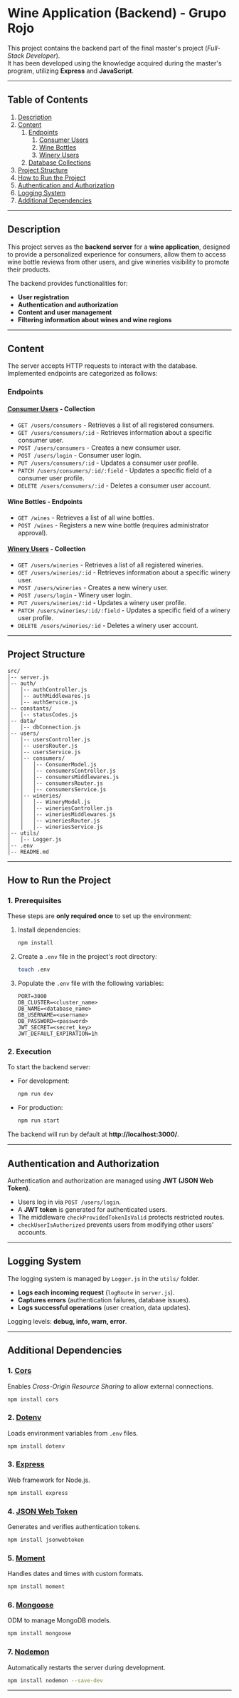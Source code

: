 # **Wine Application (Backend) - Grupo Rojo**

This project contains the backend part of the final master's project (*Full-Stack Developer*).  
It has been developed using the knowledge acquired during the master's program, utilizing **Express** and **JavaScript**.

---

## **Table of Contents**

1. [Description](#description)
2. [Content](#content)
    1. [Endpoints](#endpoints)
        1. [Consumer Users](#consumer-users---endpoints)
        2. [Wine Bottles](#wine-bottles---endpoints)
        3. [Winery Users](#winery-users---endpoints)
    2. [Database Collections](#database-collections)
3. [Project Structure](#project-structure)
4. [How to Run the Project](#how-to-run-the-project)
5. [Authentication and Authorization](#authentication-and-authorization)
6. [Logging System](#logging-system)
7. [Additional Dependencies](#additional-dependencies)

---

## **Description**

This project serves as the **backend server** for a **wine application**, designed to provide a personalized experience for consumers, allow them to access wine bottle reviews from other users, and give wineries visibility to promote their products.  

The backend provides functionalities for:
- **User registration**
- **Authentication and authorization**
- **Content and user management**
- **Filtering information about wines and wine regions**

---

## **Content**

The server accepts HTTP requests to interact with the database.  
Implemented endpoints are categorized as follows:

### **Endpoints**

#### **[Consumer Users](https://cloud.mongodb.com/v2/67a777b4c1a21515f10c8093#/metrics/replicaSet/67a7791765d5d93ca0617377/explorer/test/consumers/find)** - Collection

- `GET /users/consumers` - Retrieves a list of all registered consumers.
- `GET /users/consumers/:id` - Retrieves information about a specific consumer user.
- `POST /users/consumers` - Creates a new consumer user.
- `POST /users/login` - Consumer user login.
- `PUT /users/consumers/:id` - Updates a consumer user profile.
- `PATCH /users/consumers/:id/:field` - Updates a specific field of a consumer user profile.
- `DELETE /users/consumers/:id` - Deletes a consumer user account.

#### **Wine Bottles - Endpoints**

- `GET /wines` - Retrieves a list of all wine bottles.
- `POST /wines` - Registers a new wine bottle (requires administrator approval).

#### **[Winery Users](https://cloud.mongodb.com/v2/67a777b4c1a21515f10c8093#/metrics/replicaSet/67a7791765d5d93ca0617377/explorer/test/wineries/find)** - Collection

- `GET /users/wineries` - Retrieves a list of all registered wineries.
- `GET /users/wineries/:id` - Retrieves information about a specific winery user.
- `POST /users/wineries` - Creates a new winery user.
- `POST /users/login` - Winery user login.
- `PUT /users/wineries/:id` - Updates a winery user profile.
- `PATCH /users/wineries/:id/:field` - Updates a specific field of a winery user profile.
- `DELETE /users/wineries/:id` - Deletes a winery user account.

---

## **Project Structure**

```
src/
│-- server.js
│-- auth/
│   │-- authController.js
│   │-- authMiddlewares.js
│   │-- authService.js
│-- constants/
│   │-- statusCodes.js
│-- data/
│   │-- dbConnection.js
│-- users/
│   │-- usersController.js
│   │-- usersRouter.js
│   │-- usersService.js
│   │-- consumers/
│   │   │-- ConsumerModel.js
│   │   │-- consumersController.js
│   │   │-- consumersMiddlewares.js
│   │   │-- consumersRouter.js
│   │   │-- consumersService.js
│   │-- wineries/
│   │   │-- WineryModel.js
│   │   │-- wineriesController.js
│   │   │-- wineriesMiddlewares.js
│   │   │-- wineriesRouter.js
│   │   │-- wineriesService.js
│-- utils/
│   │-- Logger.js
│-- .env
│-- README.md
```

---

## **How to Run the Project**

### **1. Prerequisites**
These steps are **only required once** to set up the environment:

1. Install dependencies:
    ```bash
    npm install
    ```
2. Create a `.env` file in the project's root directory:
    ```bash
    touch .env
    ```
3. Populate the `.env` file with the following variables:
    ```env
    PORT=3000
    DB_CLUSTER=<cluster_name>
    DB_NAME=<database_name>
    DB_USERNAME=<username>
    DB_PASSWORD=<password>
    JWT_SECRET=<secret_key>
    JWT_DEFAULT_EXPIRATION=1h
    ```

### **2. Execution**

To start the backend server:

- For development:
    ```bash
    npm run dev
    ```
- For production:
    ```bash
    npm run start
    ```

The backend will run by default at **http://localhost:3000/**.

---

## **Authentication and Authorization**

Authentication and authorization are managed using **JWT (JSON Web Token)**.

- Users log in via `POST /users/login`.
- A **JWT token** is generated for authenticated users.
- The middleware `checkProvidedTokenIsValid` protects restricted routes.
- `checkUserIsAuthorized` prevents users from modifying other users' accounts.

---

## **Logging System**

The logging system is managed by `Logger.js` in the `utils/` folder.

- **Logs each incoming request** (`logRoute` in `server.js`).
- **Captures errors** (authentication failures, database issues).
- **Logs successful operations** (user creation, data updates).

Logging levels: **debug, info, warn, error**.

---

## **Additional Dependencies**

### **1. [Cors](https://en.wikipedia.org/wiki/Cross-origin_resource_sharing)**  
Enables *Cross-Origin Resource Sharing* to allow external connections.
```bash
npm install cors
```

### **2. [Dotenv](https://www.dotenv.org/)**  
Loads environment variables from `.env` files.
```bash
npm install dotenv
```

### **3. [Express](https://expressjs.com/)**  
Web framework for Node.js.
```bash
npm install express
```

### **4. [JSON Web Token](https://jwt.io/)**  
Generates and verifies authentication tokens.
```bash
npm install jsonwebtoken
```

### **5. [Moment](https://momentjs.com/)**  
Handles dates and times with custom formats.
```bash
npm install moment
```

### **6. [Mongoose](https://mongoosejs.com/)**  
ODM to manage MongoDB models.
```bash
npm install mongoose
```

### **7. [Nodemon](https://nodemon.io/)**  
Automatically restarts the server during development.
```bash
npm install nodemon --save-dev
```

---
